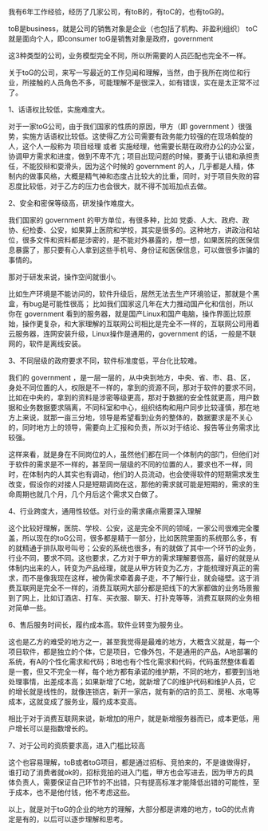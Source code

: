 我有6年工作经验，经历了几家公司，有toB的，有toC的，也有toG的。

toB是business，就是公司的销售对象是企业（也包括了机构、非盈利组织）
toC就是面向个人，即consumer
toG是销售对象是政府，government 

这3种类型的公司，业务模型完全不同，所以所需要的人员匹配也完全不一样。

关于toG的公司，来写一写最近的工作见闻和理解，当然，由于我所在岗位和行业，所接触的人员角色不多，可能理解不是很深入，如有错误，实在是太正常不过了。

1、话语权比较低，实施难度大。

对于一家toG公司，由于我们国家的性质的原因，甲方（即 government ）很强势，实施方话语权比较低。这使得乙方公司需要有政务能力较强的在现场斡旋的人，这个人一般称为 项目经理 或者 实施经理，他需要长期在政府办公的办公室，协调甲方需求和进度，做到不卑不亢；项目出现问题的时候，要勇于认错和承担责任，不能狡辩和耍滑头，因为这个时候的 government 的人，几乎都是人精，体制内的做事风格，大概是精气神和态度占比较大的比重，同时，对于项目失败的容忍度比较低，对于乙方的压力也会很大，就不得不加班加点去做。

2、安全和密保等级高，研发操作难度大。

我们国家的 government 的甲方单位，有很多种，比如 党委、人大、政府、政协、纪检委、公安，如果算上医院和学校，其实是很多的。这种地方，讲政治和站位，很多文件和资料都是涉密的，是不能对外暴露的，想一想，如果医院的医保信息暴露了，那只要有心人拿到这些手机号、身份证和医保信息，可以做很多诈骗的事情的。

那对于研发来说，操作空间就很小。

比如生产环境是不能访问的，软件升级后，居然无法去生产环境验证，那就是个黑盒，有bug是可能性很高；
比如我们国家这几年在大力推动国产化和信创，所以你在 government 看到的服务器，就是国产Linux和国产电脑，操作界面比较原始，操作更复杂，和大家理解的互联网公司相比是完全不一样的，互联网公司用着云服务器，连网安装升级，Linux操作是通用的，government 的话，一般是不联网的，软件是离线安装。

3、不同层级的政府要求不同，软件标准度低，平台化比较难。

我们的 government ，是一层一层的，从中央到地方，中央、省、市、县、区，身处不同位置的人，权限是不一样的，拿到的资源不同，那对于软件的要求不同，比如在中央的，拿到的资料是涉密等级更高，那对于数据的安全性就更高，用户数据和业务数据要求隔离，不同科室和中心，组织结构和用户同步比较谨慎，那在地方上来说，就那一亩三分地，领导是希望看到业务的整体的，数据要求是不关心的，同时地方上的领导，需要向上汇报和负责，所以对于结论、报告等业务需求比较强。

这样来看，就是身在不同岗位的人，虽然他们都在同一个体制内的部门，但他们对于软件的需求是不一样的，甚至同一层级的不同的位置的人，要求也不一样，同时，在体制内的人其实也有调动，他们的人员流动，也会使得软件的短期需求发生改变，假设你的对接人只是短期调岗在这，那他的需求就可能是短期的，需求的生命周期也就几个月，几个月后这个需求又白做了。

4、行业跨度大，通用性较低。对行业的需求痛点需要深入理解

这个比较好理解，医院、学校、公安，这是完全不同的领域，一家公司很难完全覆盖，所以现在的toG公司，很多都是精于一部分，比如医院里面的系统那么多，有的就精通于排队取号叫号；公安的系统也很多，有的就做了其中一个环节的业务，行业不同，要求不同。这也要求，乙方对于甲方的需求理解要很高，最好的就是从体制内出来的人，转变为产品经理，就是从甲方转变为乙方，才能梳理好真正的需求，而不是像我现在这样，被伪需求牵着鼻子走，不了解行业，就会碰壁。这于消费互联网是完全不一样的，消费互联网大部分都是把线下的大家都做的业务场景搬到了网上，比如订酒店、打车、买衣服、聊天、打扑克等等，消费互联网的业务相对简单一些。

6、售后服务时间长，履约成本高。软件业转变为服务业。

这也是乙方的难受的地方之一，甚至我觉得是最难的地方，大概含义就是，每一个项目软件，都是独立的个体，它是项目，它像外包，不是通用的产品，A地部署的系统，有A的个性化需求和代码；B地也有个性化需求和代码，代码虽然整体看着是一套，但又不完全一样，每个地方都有承诺的维护期，不同的地方，都要到当地处理事情，出差成本高；如果新增了C地，就新增了C的维护代码和维护人员，它的增长就是线性的，就像连锁店，新开一家店，就有新的店的员工、房租、水电等成本，这就变成了服务业，履约成本变高。

相比于对于消费互联网来说，新增加的用户，就是新增服务器而已，成本更低，用户增长可以是指数增长的。

7、对于公司的资质要求高，进入门槛比较高

这个也容易理解，toB或者toG项目，都是通过招标、竞拍来的，不是谁做得好，谁打动了消费者就ok的，招标竞拍的进入门槛，甲方也会写进去，因为甲方的具体负责人，需要保证自己环节的不出错，只有提高标准才能降低出错的可能性，至于成本，也不是他付钱，他不考虑这些。

以上，就是对于toG的企业的地方的理解，大部分都是讲难的地方，toG的优点肯定是有的，以后可以逐步理解和思考。